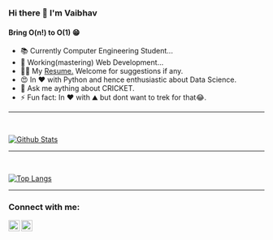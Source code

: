### Hi there 👋 I'm Vaibhav

####    Bring O(n!) to O(1) 😁


- 📚 Currently Computer Engineering Student...
- 🌱 Working(mastering) Web Development...
- 🙋‍♂️ My <a href = "https://drive.google.com/file/d/19AMg3mNA9w6rsOWpiMrpUpzynMaJnL82/view?usp=sharing">Resume.</a> Welcome for suggestions if any.
- 😍 In ❤️ with Python and hence enthusiastic about Data Science.
- 💬 Ask me aything about CRICKET.
- ⚡ Fun fact: In ❤️ with ⛰️ but dont want to trek for that😂.
<hr>
<br />

[![Github Stats](https://github-readme-stats.vercel.app/api?username=vaibhavd21&show_icons=true&theme=dark)](https://github.com/vaibhavd21)

<hr>
<br />

[![Top Langs](https://github-readme-stats.vercel.app/api/top-langs/?username=vaibhavd21&theme=dark)](https://github.com/vaibhavd21)



<hr>



### Connect with me:



[<img align="left" alt="Vaibhav | LinkedIn" width="22px" src="https://cdn.jsdelivr.net/npm/simple-icons@v3/icons/linkedin.svg"/>][linkedin]
[<img align="left" alt="Vaibhav | Instagram" width="22px" src="https://cdn.jsdelivr.net/npm/simple-icons@v3/icons/instagram.svg" />][instagram]




[instagram]: https://instagram.com/vaibhavdubewar21
[linkedin]: https://www.linkedin.com/in/vaibhavdubewar
